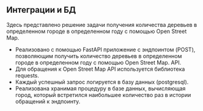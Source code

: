 ## Интеграции и БД

Здесь представлено решение задачи получения количества деревьев в определенном городе в определенном году с помощью Open Street Map.

* Реализовано с помощью FastAPI приложение с эндпоинтом (POST), позволяющим получить количество деревьев в определенном городе в определенном году с помощью Open Street Map.
  API.
* Для обращения к Open Street Map API используется библиотека requests.
* Каждый успешный запрос логируется в базу данных (postgresql).
* Реализована хранимая процедуру в базе данных, вычисляющая город, который встретился наибольшее количество раз в истории обращений к эндпоинту.
